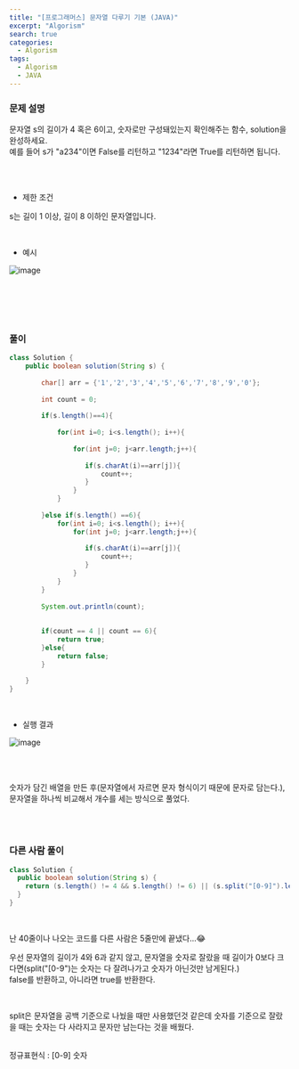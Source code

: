 ```yaml
---
title: "[프로그래머스] 문자열 다루기 기본 (JAVA)"
excerpt: "Algorism"
search: true
categories: 
  - Algorism
tags: 
  - Algorism
  - JAVA
---
```



### 문제 설명
문자열 s의 길이가 4 혹은 6이고, 숫자로만 구성돼있는지 확인해주는 함수, solution을 완성하세요.<br> 예를 들어 s가 "a234"이면 False를 리턴하고 "1234"라면 True를 리턴하면 됩니다.<br>

<br><br>

- 제한 조건 

s는 길이 1 이상, 길이 8 이하인 문자열입니다.<br>



<br>

- 예시 

![image](https://user-images.githubusercontent.com/73421820/122063022-df958b00-ce2a-11eb-9330-86f0ba33c0d9.png)

<br>





<br><br>


### 풀이



```java
class Solution {
    public boolean solution(String s) {
        
        char[] arr = {'1','2','3','4','5','6','7','8','9','0'};
        
        int count = 0;
        
        if(s.length()==4){
                    
            for(int i=0; i<s.length(); i++){ 
                
                for(int j=0; j<arr.length;j++){
                    
                   if(s.charAt(i)==arr[j]){
                       count++;
                   }          
                }                            
            }
            
        }else if(s.length() ==6){
            for(int i=0; i<s.length(); i++){               
                for(int j=0; j<arr.length;j++){
                    
                   if(s.charAt(i)==arr[j]){
                       count++;
                   }                  
                }                            
            }
        }
        
        System.out.println(count);
        
        
        if(count == 4 || count == 6){
            return true;
        }else{
            return false;
        }
        
    }
}
```

<br>

- 실행 결과

![image](https://user-images.githubusercontent.com/73421820/122062879-c42a8000-ce2a-11eb-82b8-e58c346aa8b0.png)



<br>

<br>

숫자가 담긴 배열을 만든 후(문자열에서 자르면 문자 형식이기 때문에 문자로 담는다.), 문자열을 하나씩 비교해서 개수를 세는 방식으로 풀었다.<br>


<br><br>

### 다른 사람 풀이

```java
class Solution {
  public boolean solution(String s) {
    return (s.length() != 4 && s.length() != 6) || (s.split("[0-9]").length > 0) ? false:true;
  }
}
```

<br>


난 40줄이나 나오는 코드를 다른 사람은 5줄만에 끝냈다...😂<br>

우선 문자열의 길이가 4와 6과 같지 않고, 문자열을 숫자로 잘랐을 때 길이가 0보다 크다면(split("[0-9")는 숫자는 다 잘려나가고 숫자가 아닌것만 남게된다.)<br> 
false를 반환하고, 아니라면 true를 반환한다.<br>

<br>

split은 문자열을 공백 기준으로 나눴을 때만 사용했던것 같은데 숫자를 기준으로 잘랐을 때는 숫자는 다 사라지고 문자만 남는다는 것을 배웠다.<br>
<br>

정규표현식 : [0-9] 숫자<br>



<br><br>
<br><br>